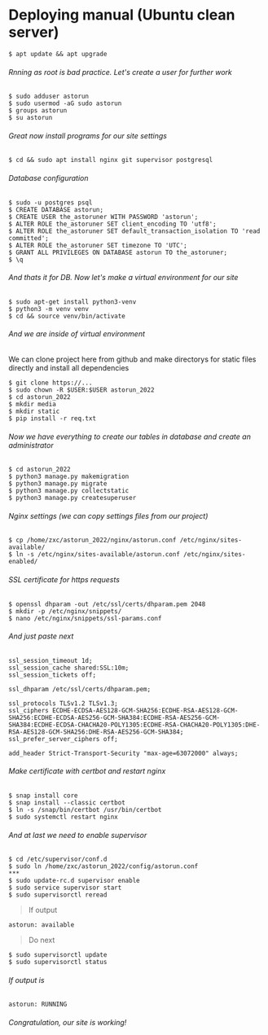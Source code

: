 
# Deploying manual (Ubuntu clean server)

    $ apt update && apt upgrade
 
###### Rnning as root is bad practice. Let's create a user for further work

    $ sudo adduser astorun 
    $ sudo usermod -aG sudo astorun
    $ groups astorun
    $ su astorun
    
###### Great now install programs for our site settings    

    $ cd && sudo apt install nginx git supervisor postgresql
    
###### Database configuration

    $ sudo -u postgres psql
    $ CREATE DATABASE astorun;
    $ CREATE USER the_astoruner WITH PASSWORD 'astorun';
    $ ALTER ROLE the_astoruner SET client_encoding TO 'utf8';
    $ ALTER ROLE the_astoruner SET default_transaction_isolation TO 'read committed';
    $ ALTER ROLE the_astoruner SET timezone TO 'UTC';
    $ GRANT ALL PRIVILEGES ON DATABASE astorun TO the_astoruner;
    $ \q
    
###### And thats it for DB. Now let's make a virtual environment for our site

    $ sudo apt-get install python3-venv
    $ python3 -m venv venv
    $ cd && source venv/bin/activate
    
###### And we are inside of virtual environment
We can clone project here from github and make directorys for static files directly and install all dependencies

    $ git clone https://...
    $ sudo chown -R $USER:$USER astorun_2022
    $ cd astorun_2022
    $ mkdir media
    $ mkdir static
    $ pip install -r req.txt
    
###### Now we have everything to create our tables in database and create an administrator

    $ cd astorun_2022
    $ python3 manage.py makemigration
    $ python3 manage.py migrate
    $ python3 manage.py collectstatic
    $ python3 manage.py createsuperuser
    
###### Nginx settings (we can copy settings files from our project)

    $ cp /home/zxc/astorun_2022/nginx/astorun.conf /etc/nginx/sites-available/
    $ ln -s /etc/nginx/sites-available/astorun.conf /etc/nginx/sites-enabled/
    
###### SSL certificate for https requests

    $ openssl dhparam -out /etc/ssl/certs/dhparam.pem 2048
    $ mkdir -p /etc/nginx/snippets/
    $ nano /etc/nginx/snippets/ssl-params.conf
    
###### And just paste next 

    ssl_session_timeout 1d;
    ssl_session_cache shared:SSL:10m;
    ssl_session_tickets off;

    ssl_dhparam /etc/ssl/certs/dhparam.pem;

    ssl_protocols TLSv1.2 TLSv1.3;
    ssl_ciphers ECDHE-ECDSA-AES128-GCM-SHA256:ECDHE-RSA-AES128-GCM-SHA256:ECDHE-ECDSA-AES256-GCM-SHA384:ECDHE-RSA-AES256-GCM-SHA384:ECDHE-ECDSA-CHACHA20-POLY1305:ECDHE-RSA-CHACHA20-POLY1305:DHE-RSA-AES128-GCM-SHA256:DHE-RSA-AES256-GCM-SHA384;
    ssl_prefer_server_ciphers off;

    add_header Strict-Transport-Security "max-age=63072000" always;
    
###### Make certificate with certbot and restart nginx

    $ snap install core
    $ snap install --classic certbot
    $ ln -s /snap/bin/certbot /usr/bin/certbot
    $ sudo systemctl restart nginx
    
###### And at last we need to enable supervisor

    $ cd /etc/supervisor/conf.d
    $ sudo ln /home/zxc/astorun_2022/config/astorun.conf
    ***
    $ sudo update-rc.d supervisor enable
    $ sudo service supervisor start
    $ sudo supervisorctl reread
>If output

    astorun: available
>Do next

    $ sudo supervisorctl update
    $ sudo supervisorctl status

###### If output is

    astorun: RUNNING

###### Congratulation, our site is working!

    



    

